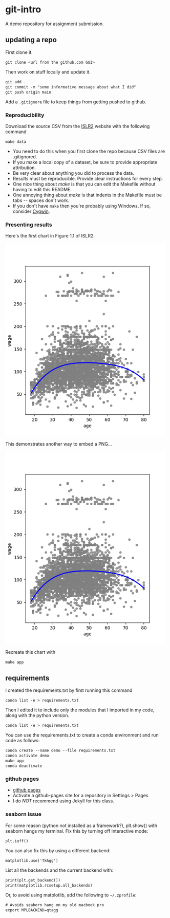 
# git-intro

A demo repository for assignment submission.

## updating a repo

First clone it.

```
git clone <url from the github.com GUI>
```

Then work on stuff locally and update it.

```
git add .
git commit -m "some informative message about what I did"
git push origin main
```

Add a `.gitignore` file to keep things from getting pushed to github.

### Reproducibility

Download the source CSV from the [ISLR2](http://statlearning.com) website with the following command

```
make data
```

* You need to do this when you first clone the repo because CSV files are .gitignored.
* If you make a local copy of a dataset, be sure to provide appropriate attribution.
* Be very clear about anything you did to process the data. 
* Results must be reproducible. Provide clear instructions for every step.
* One nice thing about *make* is that you can edit the Makefile without having to edit this README.
* One annoying thing about *make* is that indents in the Makefile must be tabs -- spaces don't work.
* If you don't have `make` then you're probably using Windows. If so, consider [Cygwin](https://www.cygwin.com/).

### Presenting results

Here's the first chart in Figure 1.1 of ISLR2.

<img src="figs/q1.png" width=500>

This demonstrates another way to embed a PNG...

![another image](figs/q1.png)

Recreate this chart with
```
make app
```

## requirements

I created the requirements.txt by first running this command

```
conda list -e > requirements.txt
```

Then I edited it to include only the modules that I imported in my code, along with the python version.
```
conda list -e > requirements.txt
```

You can use the requirements.txt to create a conda environment and run code as follows:
```
conda create --name demo --file requirements.txt
conda activate demo
make app
conda deactivate
```

### github pages

* [github pages](https://pages.github.com/)
* Activate a github-pages site for a repository in Settings > Pages
* I do *NOT* recommend using Jekyll for this class.

### seaborn issue

For some reason (python not installed as a framework?), plt.show() with seaborn hangs my terminal.
Fix this by turning off interactive mode:
```
plt.ioff()
```
You can also fix this by using a different backend:
```
matplotlib.use('TkAgg')
```
List all the backends and the current backend with:
```
print(plt.get_backend())
print(matplotlib.rcsetup.all_backends)
```
Or, to avoid using matplotlib, add the following to `~/.zprofile`:
```
# Avoids seaborn hang on my old macbook pro
export MPLBACKEND=qtagg
```
